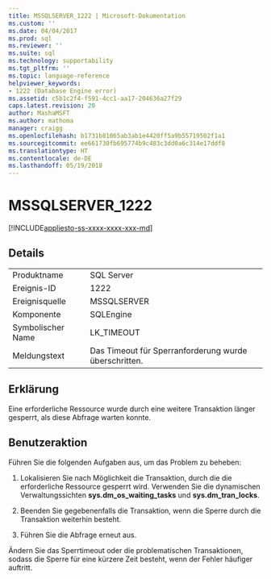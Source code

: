 ```yaml
---
title: MSSQLSERVER_1222 | Microsoft-Dokumentation
ms.custom: ''
ms.date: 04/04/2017
ms.prod: sql
ms.reviewer: ''
ms.suite: sql
ms.technology: supportability
ms.tgt_pltfrm: ''
ms.topic: language-reference
helpviewer_keywords:
- 1222 (Database Engine error)
ms.assetid: c5b1c2f4-f591-4cc1-aa17-204636a27f29
caps.latest.revision: 20
author: MashaMSFT
ms.author: mathoma
manager: craigg
ms.openlocfilehash: b1731b81065ab3ab1e4420ff5a9b55719502f1a1
ms.sourcegitcommit: ee661730fb695774b9c483c3dd0a6c314e17ddf8
ms.translationtype: HT
ms.contentlocale: de-DE
ms.lasthandoff: 05/19/2018
---
```

# <a name="mssqlserver1222"></a>MSSQLSERVER_1222
[!INCLUDE[appliesto-ss-xxxx-xxxx-xxx-md](../../includes/appliesto-ss-xxxx-xxxx-xxx-md.md)]
  
## <a name="details"></a>Details  
  
|||  
|-|-|  
|Produktname|SQL Server|  
|Ereignis-ID|1222|  
|Ereignisquelle|MSSQLSERVER|  
|Komponente|SQLEngine|  
|Symbolischer Name|LK_TIMEOUT|  
|Meldungstext|Das Timeout für Sperranforderung wurde überschritten.|  
  
## <a name="explanation"></a>Erklärung  
Eine erforderliche Ressource wurde durch eine weitere Transaktion länger gesperrt, als diese Abfrage warten konnte.  
  
## <a name="user-action"></a>Benutzeraktion  
Führen Sie die folgenden Aufgaben aus, um das Problem zu beheben:  
  
1.  Lokalisieren Sie nach Möglichkeit die Transaktion, durch die die erforderliche Ressource gesperrt wird. Verwenden Sie die dynamischen Verwaltungssichten **sys.dm_os_waiting_tasks** und **sys.dm_tran_locks**.  
  
2.  Beenden Sie gegebenenfalls die Transaktion, wenn die Sperre durch die Transaktion weiterhin besteht.  
  
3.  Führen Sie die Abfrage erneut aus.  
  
Ändern Sie das Sperrtimeout oder die problematischen Transaktionen, sodass die Sperre für eine kürzere Zeit besteht, wenn der Fehler häufiger auftritt.  
  
